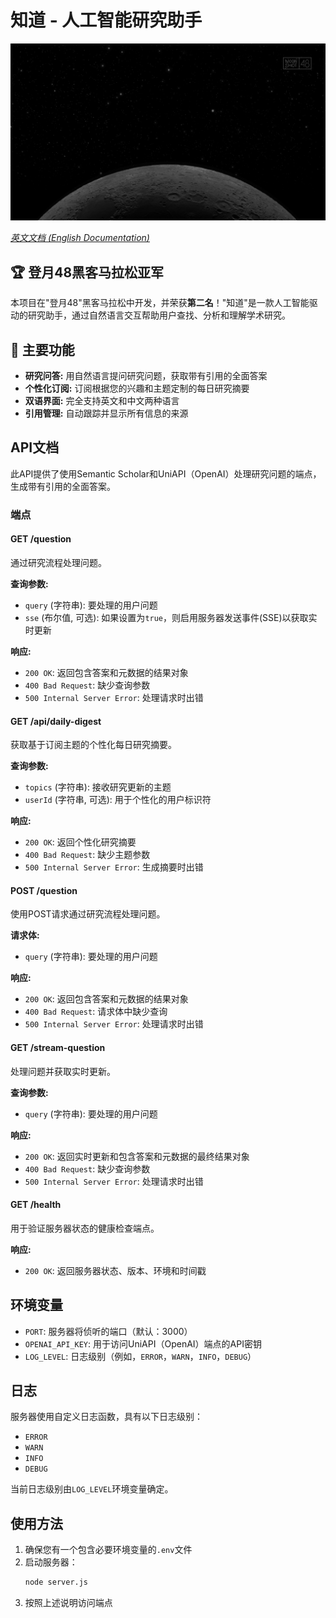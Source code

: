 # 知道 - 人工智能研究助手

<p align="center">
  <img src="/public/image.png" alt="知道 AI 研究助手" width="600">
</p>

*[英文文档 (English Documentation)](README.md)*

## 🏆 登月48黑客马拉松亚军

本项目在"登月48"黑客马拉松中开发，并荣获**第二名**！"知道"是一款人工智能驱动的研究助手，通过自然语言交互帮助用户查找、分析和理解学术研究。

## 🌟 主要功能

- **研究问答:** 用自然语言提问研究问题，获取带有引用的全面答案
- **个性化订阅:** 订阅根据您的兴趣和主题定制的每日研究摘要
- **双语界面:** 完全支持英文和中文两种语言
- **引用管理:** 自动跟踪并显示所有信息的来源

## API文档

此API提供了使用Semantic Scholar和UniAPI（OpenAI）处理研究问题的端点，生成带有引用的全面答案。

### 端点

#### GET /question

通过研究流程处理问题。

**查询参数:**
- `query` (字符串): 要处理的用户问题
- `sse` (布尔值, 可选): 如果设置为`true`，则启用服务器发送事件(SSE)以获取实时更新

**响应:**
- `200 OK`: 返回包含答案和元数据的结果对象
- `400 Bad Request`: 缺少查询参数
- `500 Internal Server Error`: 处理请求时出错

#### GET /api/daily-digest

获取基于订阅主题的个性化每日研究摘要。

**查询参数:**
- `topics` (字符串): 接收研究更新的主题
- `userId` (字符串, 可选): 用于个性化的用户标识符

**响应:**
- `200 OK`: 返回个性化研究摘要
- `400 Bad Request`: 缺少主题参数
- `500 Internal Server Error`: 生成摘要时出错

#### POST /question

使用POST请求通过研究流程处理问题。

**请求体:**
- `query` (字符串): 要处理的用户问题

**响应:**
- `200 OK`: 返回包含答案和元数据的结果对象
- `400 Bad Request`: 请求体中缺少查询
- `500 Internal Server Error`: 处理请求时出错

#### GET /stream-question

处理问题并获取实时更新。

**查询参数:**
- `query` (字符串): 要处理的用户问题

**响应:**
- `200 OK`: 返回实时更新和包含答案和元数据的最终结果对象
- `400 Bad Request`: 缺少查询参数
- `500 Internal Server Error`: 处理请求时出错

#### GET /health

用于验证服务器状态的健康检查端点。

**响应:**
- `200 OK`: 返回服务器状态、版本、环境和时间戳

## 环境变量

- `PORT`: 服务器将侦听的端口（默认：3000）
- `OPENAI_API_KEY`: 用于访问UniAPI（OpenAI）端点的API密钥
- `LOG_LEVEL`: 日志级别（例如，`ERROR`，`WARN`，`INFO`，`DEBUG`）

## 日志

服务器使用自定义日志函数，具有以下日志级别：
- `ERROR`
- `WARN`
- `INFO`
- `DEBUG`

当前日志级别由`LOG_LEVEL`环境变量确定。

## 使用方法

1. 确保您有一个包含必要环境变量的`.env`文件
2. 启动服务器：
   ```bash
   node server.js
   ```
3. 按照上述说明访问端点

